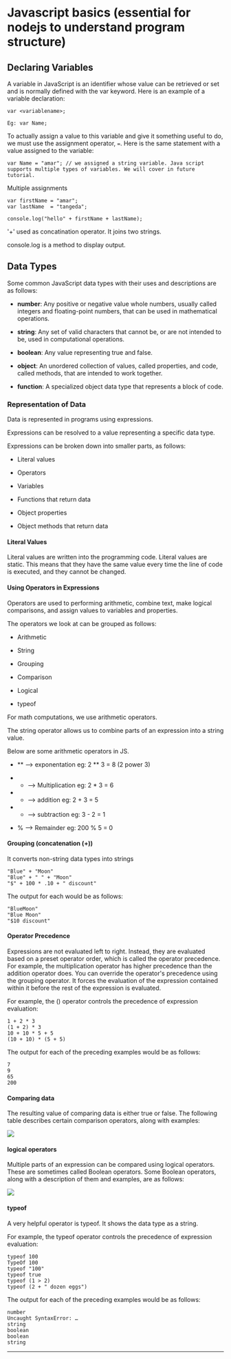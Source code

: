 
# Javascript basics (essential for nodejs to understand program structure)

## Declaring Variables

A variable in JavaScript is an identifier whose value can be retrieved or set and is normally defined with the var keyword. Here is an example of a variable declaration:

```
var <variablename>;

Eg: var Name;

```

To actually assign a value to this variable and give it something useful to do, we must use the assignment operator, ```=```. Here is the same statement with a value assigned to the variable:

```
var Name = "amar"; // we assigned a string variable. Java script supports multiple types of variables. We will cover in future tutorial.

```

Multiple assignments

```
var firstName = "amar";
var lastName  = "tangeda";

console.log("hello" + firstName + lastName);

```

'+' used as concatination operator. It joins two strings.

console.log is a method to display output.


## Data Types

Some common JavaScript data types with their uses and descriptions are as follows:

- **number**: Any positive or negative value whole numbers, usually called integers and floating-point numbers, that can be used in mathematical operations. 

- **string**: Any set of valid characters that cannot be, or are not intended to be, used in computational operations. 

- **boolean**: Any value representing true and false. 

- **object**:  An unordered collection of values, called properties, and code, called methods, that are intended to work together.

- **function**: A specialized object data type that represents a block of code.


### Representation of Data


Data is represented in programs using expressions.

Expressions can be resolved to a value representing a specific data type.

Expressions can be broken down into smaller parts, as follows:

- Literal values

- Operators

- Variables

- Functions that return data

- Object properties

- Object methods that return data


#### Literal Values

Literal values are written into the programming code. Literal values are static. This means that they have the same value every time the line of code is executed, and they cannot be changed.


#### Using Operators in Expressions

Operators are used to performing arithmetic, combine text, make logical comparisons, and assign values to variables and properties.

The operators we look at can be grouped as follows:

- Arithmetic

- String

- Grouping

- Comparison

- Logical

- typeof

For math computations, we use arithmetic operators.

The string operator allows us to combine parts of an expression into a string value.

Below are some arithmetic operators in JS.

- ** --> exponentation  eg: 2 ** 3 = 8  (2 power 3)

- * --> Multiplication   eg: 2 * 3 = 6 

- + --> addition		 eg: 2 + 3 = 5

- - --> subtraction      eg: 3 - 2 = 1

- % --> Remainder        eg: 200 % 5 = 0


#### Grouping (concatenation (+))

It converts non-string data types into strings

```
"Blue" + "Moon"
"Blue" + " " + "Moon"
"$" + 100 * .10 + " discount"

```

The output for each would be as follows:

```
"BlueMoon"
"Blue Moon"
"$10 discount"
```


#### Operator Precedence

Expressions are not evaluated left to right. Instead, they are evaluated based on a preset operator order, which is called the operator precedence. For example, the multiplication operator has higher precedence than the addition operator does. You can override the operator's precedence using the grouping operator. It forces the evaluation of the expression contained within it before the rest of the expression is evaluated.

For example, the () operator controls the precedence of expression evaluation:

```
1 + 2 * 3
(1 + 2) * 3
10 + 10 * 5 + 5
(10 + 10) * (5 + 5)

```

The output for each of the preceding examples would be as follows:

```
7 
9
65
200

```

#### Comparing data

The resulting value of comparing data is either true or false. The following table describes certain comparison operators, along with examples:

![](https://github.com/amarnadh19/books/blob/main/images/js_1.jpeg?)


#### logical operators

Multiple parts of an expression can be compared using logical operators. These are sometimes called Boolean operators. Some Boolean operators, along with a description of them and examples, are as follows:


![](https://github.com/amarnadh19/books/blob/main/images/js_2.jpeg?)


#### typeof

A very helpful operator is typeof. It shows the data type as a string. 

For example, the typeof operator controls the precedence of expression evaluation:

```
typeof 100
TypeOf 100
typeof "100"
typeof true
typeof (1 > 2)
typeof (2 + " dozen eggs")
```

The output for each of the preceding examples would be as follows:

```
number
Uncaught SyntaxError: …
string
boolean
boolean
string
```



---